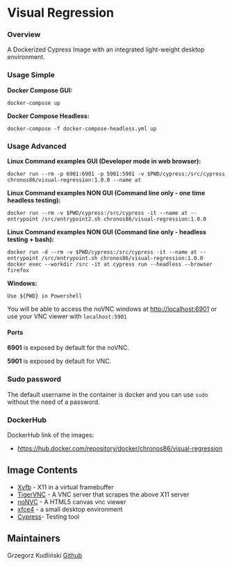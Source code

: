 # Visual Regression
### Overview

A Dockerized Cypress Image with an integrated light-weight desktop environment. 

### Usage Simple
**Docker Compose GUI:**
```
docker-compose up
```

**Docker Compose Headless:**
```
docker-compose -f docker-compose-headless.yml up
```
### Usage Advanced
**Linux Command examples GUI (Developer mode in web browser):** 

```
docker run --rm -p 6901:6901 -p 5901:5901 -v $PWD/cypress:/src/cypress chronos86/visual-regression:1.0.0 --name at
```

**Linux Command examples NON GUI (Command line only - one time headless testing):**
```
docker run --rm -v $PWD/cypress:/src/cypress -it --name at --entrypoint /src/entrypoint2.sh chronos86/visual-regression:1.0.0
```

**Linux Command examples NON GUI (Command line only - headless testing +  bash):**
```
docker run -d --rm -v $PWD/cypress:/src/cypress -it --name at --entrypoint /src/entrypoint.sh chronos86/visual-regression:1.0.0
docker exec --workdir /src -it at cypress run --headless --browser firefox
```

**Windows:**

```
Use ${PWD} in Powershell
```

You will be able to access the noVNC windows at [http://localhost:6901](http://localhost:6901) or use your VNC viewer with `localhost:5901`

#### Ports

**6901** is exposed by default for the noVNC.

**5901** is exposed by default for VNC.

### Sudo password
The default username in the container is docker and you can use `sudo` without the need of a password.

### DockerHub

DockerHub link of the images:

- https://hub.docker.com/repository/docker/chronos86/visual-regression

## Image Contents

- [Xvfb](http://www.x.org/releases/X11R7.6/doc/man/man1/Xvfb.1.xhtml) - X11 in a virtual framebuffer
- [TigerVNC](https://github.com/TigerVNC/tigervnc) - A VNC server that scrapes the above X11 server
- [noNVC](https://github.com/novnc/noVNC) - A HTML5 canvas vnc viewer
- [xfce4](https://www.xfce.org/) - a small desktop environment
- [Cypress](https://github.com/cypress-io/cypress)-  Testing tool

## Maintainers

Grzegorz Kudliński [Github](https://github.com/gkudlinski)
